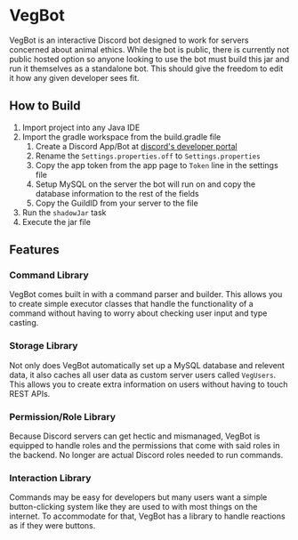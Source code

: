 # VegBot 

VegBot is an interactive Discord bot designed to work for servers concerned about animal ethics. While the bot is public, there is currently not 
public hosted option so anyone looking to use the bot must build this jar and run it themselves as a standalone bot. This should give the freedom to edit it how 
any given developer sees fit.

## How to Build

1. Import project into any Java IDE
2. Import the gradle workspace from the build.gradle file 
   1. Create a Discord App/Bot at [discord's developer portal](https://discord.com/developers/) 
   2. Rename the `Settings.properties.off` to `Settings.properties`
   3. Copy the app token from the app page to `Token` line in the settings file
   4. Setup MySQL on the server the bot will run on and copy the database information to the rest of the fields
   5. Copy the GuildID from your server to the file
3. Run the `shadowJar` task
4. Execute the jar file

## Features

### Command Library

VegBot comes built in with a command parser and builder. This allows you to create simple executor classes that handle
the functionality of a command without having to worry about checking user input and type casting. 

### Storage Library

Not only does VegBot automatically set up a MySQL database and relevent data, it also caches all user data as custom server
users called `VegUsers`. This allows you to create extra information on users without having to touch REST APIs.

### Permission/Role Library

Because Discord servers can get hectic and mismanaged, VegBot is equipped to handle roles and the permissions that
come with said roles in the backend. No longer are actual Discord roles needed to run commands.

### Interaction Library

Commands may be easy for developers but many users want a simple button-clicking system like they are used to with most 
things on the internet. To accommodate for that, VegBot has a library to handle reactions as if they were buttons. 